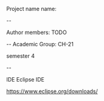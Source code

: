 ﻿Project name name:
 
--

Author members:
TODO

--
Academic Group: 
СН-21

semester 4

--



IDE
Eclipse IDE

https://www.eclipse.org/downloads/
